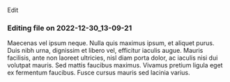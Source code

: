 Edit

### Editing file on 2022-12-30_13-09-21

Maecenas vel ipsum neque. Nulla quis maximus ipsum, et aliquet purus. Duis nibh urna, dignissim et libero vel, efficitur iaculis augue. Mauris facilisis, ante non laoreet ultricies, nisl diam porta dolor, ac iaculis nisi dui volutpat mauris. Sed mattis faucibus maximus. Vivamus pretium ligula eget ex fermentum faucibus. Fusce cursus mauris sed lacinia varius.


